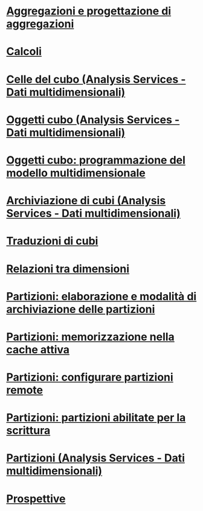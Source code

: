 # [Aggregazioni e progettazione di aggregazioni](aggregations-and-aggregation-designs.md)
# [Calcoli](calculations.md)
# [Celle del cubo (Analysis Services - Dati multidimensionali)](cube-cells-analysis-services-multidimensional-data.md)
# [Oggetti cubo (Analysis Services - Dati multidimensionali)](cube-objects-analysis-services-multidimensional-data.md)
# [Oggetti cubo: programmazione del modello multidimensionale](cube-properties-multidimensional-model-programming.md)
# [Archiviazione di cubi (Analysis Services - Dati multidimensionali)](cube-storage-analysis-services-multidimensional-data.md)
# [Traduzioni di cubi](cube-translations.md)
# [Relazioni tra dimensioni](dimension-relationships.md)
# [Partizioni: elaborazione e modalità di archiviazione delle partizioni](partitions-partition-storage-modes-and-processing.md)
# [Partizioni: memorizzazione nella cache attiva](partitions-proactive-caching.md)
# [Partizioni: configurare partizioni remote](partitions-remote-partitions.md)
# [Partizioni: partizioni abilitate per la scrittura](partitions-write-enabled-partitions.md)
# [Partizioni (Analysis Services - Dati multidimensionali)](partitions-analysis-services-multidimensional-data.md)
# [Prospettive](perspectives.md)
